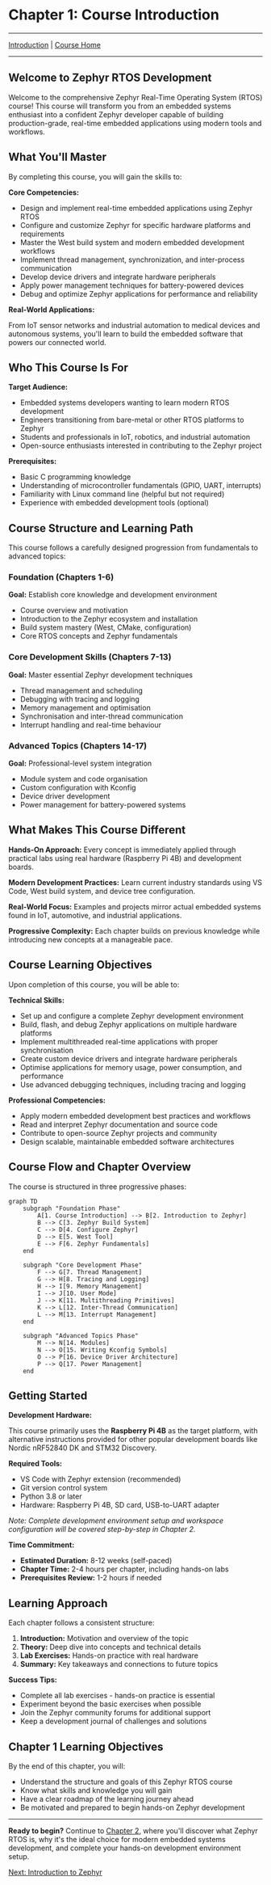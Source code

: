 # Chapter 1: Course Introduction

---
[Introduction](./README.md) | [Course Home](../README.md)

---

## Welcome to Zephyr RTOS Development

Welcome to the comprehensive Zephyr Real-Time Operating System (RTOS) course! This course will transform you from an embedded systems enthusiast into a confident Zephyr developer capable of building production-grade, real-time embedded applications using modern tools and workflows.

## What You'll Master

By completing this course, you will gain the skills to:

**Core Competencies:**

* Design and implement real-time embedded applications using Zephyr RTOS
* Configure and customize Zephyr for specific hardware platforms and requirements
* Master the West build system and modern embedded development workflows
* Implement thread management, synchronization, and inter-process communication
* Develop device drivers and integrate hardware peripherals
* Apply power management techniques for battery-powered devices
* Debug and optimize Zephyr applications for performance and reliability

**Real-World Applications:**

From IoT sensor networks and industrial automation to medical devices and autonomous systems, you'll learn to build the embedded software that powers our connected world.

## Who This Course Is For

**Target Audience:**

* Embedded systems developers wanting to learn modern RTOS development
* Engineers transitioning from bare-metal or other RTOS platforms to Zephyr
* Students and professionals in IoT, robotics, and industrial automation
* Open-source enthusiasts interested in contributing to the Zephyr project

**Prerequisites:**

* Basic C programming knowledge
* Understanding of microcontroller fundamentals (GPIO, UART, interrupts)
* Familiarity with Linux command line (helpful but not required)
* Experience with embedded development tools (optional)

## Course Structure and Learning Path

This course follows a carefully designed progression from fundamentals to advanced topics:

### Foundation (Chapters 1-6)

**Goal:** Establish core knowledge and development environment

* Course overview and motivation
* Introduction to the Zephyr ecosystem and installation
* Build system mastery (West, CMake, configuration)
* Core RTOS concepts and Zephyr fundamentals

### Core Development Skills (Chapters 7-13)

**Goal:** Master essential Zephyr development techniques

* Thread management and scheduling
* Debugging with tracing and logging
* Memory management and optimisation
* Synchronisation and inter-thread communication
* Interrupt handling and real-time behaviour

### Advanced Topics (Chapters 14-17)

**Goal:** Professional-level system integration

* Module system and code organisation
* Custom configuration with Kconfig
* Device driver development
* Power management for battery-powered systems

## What Makes This Course Different

**Hands-On Approach:** Every concept is immediately applied through practical labs using real hardware (Raspberry Pi 4B) and development boards.

**Modern Development Practices:** Learn current industry standards using VS Code, West build system, and device tree configuration.

**Real-World Focus:** Examples and projects mirror actual embedded systems found in IoT, automotive, and industrial applications.

**Progressive Complexity:** Each chapter builds on previous knowledge while introducing new concepts at a manageable pace.

## Course Learning Objectives

Upon completion of this course, you will be able to:

**Technical Skills:**

* Set up and configure a complete Zephyr development environment
* Build, flash, and debug Zephyr applications on multiple hardware platforms
* Implement multithreaded real-time applications with proper synchronisation
* Create custom device drivers and integrate hardware peripherals
* Optimise applications for memory usage, power consumption, and performance
* Use advanced debugging techniques, including tracing and logging

**Professional Competencies:**

* Apply modern embedded development best practices and workflows
* Read and interpret Zephyr documentation and source code
* Contribute to open-source Zephyr projects and community
* Design scalable, maintainable embedded software architectures

## Course Flow and Chapter Overview

The course is structured in three progressive phases:

```mermaid
graph TD
    subgraph "Foundation Phase"
        A[1. Course Introduction] --> B[2. Introduction to Zephyr]
        B --> C[3. Zephyr Build System]
        C --> D[4. Configure Zephyr]
        D --> E[5. West Tool]
        E --> F[6. Zephyr Fundamentals]
    end

    subgraph "Core Development Phase"
        F --> G[7. Thread Management]
        G --> H[8. Tracing and Logging]
        H --> I[9. Memory Management]
        I --> J[10. User Mode]
        J --> K[11. Multithreading Primitives]
        K --> L[12. Inter-Thread Communication]
        L --> M[13. Interrupt Management]
    end

    subgraph "Advanced Topics Phase"
        M --> N[14. Modules]
        N --> O[15. Writing Kconfig Symbols]
        O --> P[16. Device Driver Architecture]
        P --> Q[17. Power Management]
    end
```

## Getting Started

**Development Hardware:**

This course primarily uses the **Raspberry Pi 4B** as the target platform, with alternative instructions provided for other popular development boards like Nordic nRF52840 DK and STM32 Discovery.

**Required Tools:**

* VS Code with Zephyr extension (recommended)
* Git version control system
* Python 3.8 or later
* Hardware: Raspberry Pi 4B, SD card, USB-to-UART adapter

*Note: Complete development environment setup and workspace configuration will be covered step-by-step in Chapter 2.*

**Time Commitment:**

* **Estimated Duration:** 8-12 weeks (self-paced)
* **Chapter Time:** 2-4 hours per chapter, including hands-on labs
* **Prerequisites Review:** 1-2 hours if needed

## Learning Approach

Each chapter follows a consistent structure:

1. **Introduction:** Motivation and overview of the topic
2. **Theory:** Deep dive into concepts and technical details
3. **Lab Exercises:** Hands-on practice with real hardware
4. **Summary:** Key takeaways and connections to future topics

**Success Tips:**

* Complete all lab exercises - hands-on practice is essential
* Experiment beyond the basic exercises when possible
* Join the Zephyr community forums for additional support
* Keep a development journal of challenges and solutions

## Chapter 1 Learning Objectives

By the end of this chapter, you will:

* Understand the structure and goals of this Zephyr RTOS course
* Know what skills and knowledge you will gain
* Have a clear roadmap of the learning journey ahead
* Be motivated and prepared to begin hands-on Zephyr development

---

**Ready to begin?** Continue to [Chapter 2](../chapter_02_introduction_to_zephyr/README.md), where you'll discover what Zephyr RTOS is, why it's the ideal choice for modern embedded systems development, and complete your hands-on development environment setup.

[Next: Introduction to Zephyr](../chapter_02_introduction_to_zephyr/README.md)
